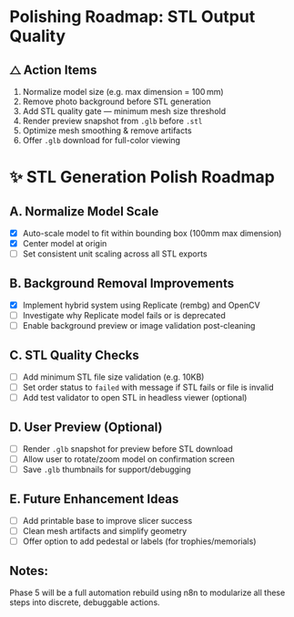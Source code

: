 # Polishing Roadmap: STL Output Quality

## ⧍ Action Items
1. Normalize model size (e.g. max dimension = 100 mm)
2. Remove photo background before STL generation
3. Add STL quality gate — minimum mesh size threshold
4. Render preview snapshot from `.glb` before `.stl`
5. Optimize mesh smoothing & remove artifacts
6. Offer `.glb` download for full-color viewing

# ✨ STL Generation Polish Roadmap

## A. Normalize Model Scale
- [x] Auto-scale model to fit within bounding box (100mm max dimension)
- [x] Center model at origin
- [ ] Set consistent unit scaling across all STL exports

## B. Background Removal Improvements
- [x] Implement hybrid system using Replicate (rembg) and OpenCV
- [ ] Investigate why Replicate model fails or is deprecated
- [ ] Enable background preview or image validation post-cleaning

## C. STL Quality Checks
- [ ] Add minimum STL file size validation (e.g. 10KB)
- [ ] Set order status to `failed` with message if STL fails or file is invalid
- [ ] Add test validator to open STL in headless viewer (optional)

## D. User Preview (Optional)
- [ ] Render `.glb` snapshot for preview before STL download
- [ ] Allow user to rotate/zoom model on confirmation screen
- [ ] Save `.glb` thumbnails for support/debugging

## E. Future Enhancement Ideas
- [ ] Add printable base to improve slicer success
- [ ] Clean mesh artifacts and simplify geometry
- [ ] Offer option to add pedestal or labels (for trophies/memorials)

## Notes:
Phase 5 will be a full automation rebuild using n8n to modularize all these steps into discrete, debuggable actions.
